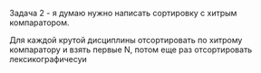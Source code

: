 Задача 2 - я думаю нужно написать сортировку с хитрым компаратором. 

Для каждой крутой дисциплины отсортировать по хитрому компаратору и взять первые N, потом еще раз отсортировать лексикографичесуи

